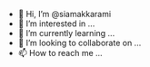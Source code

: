 - 👋 Hi, I’m @siamakkarami
- 👀 I’m interested in ...
- 🌱 I’m currently learning ...
- 💞️ I’m looking to collaborate on ...
- 📫 How to reach me ...

<!---
siamakkarami/siamakkarami is a ✨ special ✨ repository because its `README.md` (this file) appears on your GitHub profile.
You can click the Preview link to take a look at your changes.
--->
